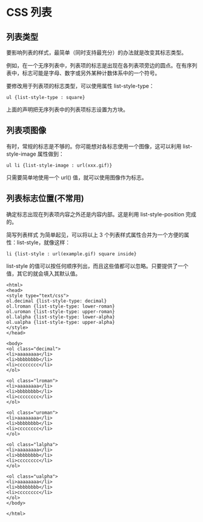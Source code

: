 # CSS 列表  
## 列表类型  
要影响列表的样式，最简单（同时支持最充分）的办法就是改变其标志类型。  

例如，在一个无序列表中，列表项的标志是出现在各列表项旁边的圆点。在有序列表中，标志可能是字母、数字或另外某种计数体系中的一个符号。

要修改用于列表项的标志类型，可以使用属性 list-style-type：  
```
ul {list-style-type : square}

```
上面的声明把无序列表中的列表项标志设置为方块。  

## 列表项图像
有时，常规的标志是不够的。你可能想对各标志使用一个图像，这可以利用 list-style-image 属性做到：
```
ul li {list-style-image : url(xxx.gif)}
```

只需要简单地使用一个 url() 值，就可以使用图像作为标志。

## 列表标志位置(不常用)
确定标志出现在列表项内容之外还是内容内部。这是利用 list-style-position 完成的。

简写列表样式
为简单起见，可以将以上 3 个列表样式属性合并为一个方便的属性：list-style，就像这样：

```
li {list-style : url(example.gif) square inside}
```

list-style 的值可以按任何顺序列出，而且这些值都可以忽略。只要提供了一个值，其它的就会填入其默认值。




```
<html>
<head>
<style type="text/css">
ol.decimal {list-style-type: decimal}
ol.lroman {list-style-type: lower-roman}
ol.uroman {list-style-type: upper-roman}
ol.lalpha {list-style-type: lower-alpha}
ol.ualpha {list-style-type: upper-alpha}
</style>
</head>

<body>
<ol class="decimal">
<li>aaaaaaaa</li>
<li>bbbbbbbb</li>
<li>cccccccc</li>
</ol>

<ol class="lroman">
<li>aaaaaaaa</li>
<li>bbbbbbbb</li>
<li>cccccccc</li>
</ol>

<ol class="uroman">
<li>aaaaaaaa</li>
<li>bbbbbbbb</li>
<li>cccccccc</li>
</ol>

<ol class="lalpha">
<li>aaaaaaaa</li>
<li>bbbbbbbb</li>
<li>cccccccc</li>
</ol>

<ol class="ualpha">
<li>aaaaaaaa</li>
<li>bbbbbbbb</li>
<li>cccccccc</li>
</ol>
</body>

</html>

```
